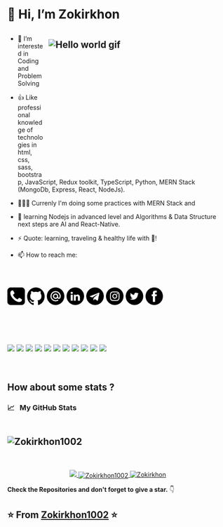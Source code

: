# 👋 Hi, I’m Zokirkhon
## <img style="margin:10px" align="right" alt="Hello world gif" src="./assets/hi.gif" height="300" width="400" />

- 👀 I’m interested in Coding and Problem Solving

- 👍 Like professional knowledge of technologies in html, css, sass, bootstrap, JavaScript, Redux toolkit, TypeScript, Python, MERN Stack (MongoDb, Express, React, NodeJs).

- 👨🏻‍💻 Currenly I'm doing some practices with MERN Stack and

- 🌱 learning Nodejs in advanced level and Algorithms & Data Structure next steps are AI and React-Native.

- ⚡ Quote: learning, traveling & healthy life with 🏓!

- 📫 How to reach me:
<br />

 ## [<img src="./assets/tel.png" alt="github logo" width="40">](tel:821080891816) [<img src="./assets/github.png" alt="github logo" width="40">](https://github.com/Zokirkhon1002) [<img src="./assets/email.png" alt="gmaillogo" width="40">](mailto:zokirxonkotibxanov@gmail.com) [<img src="./assets/link.png" alt="linkedin logo" width="40">](https://www.linkedin.com/in/zokirkhon-kotibkhonov-2997b1202) [<img src="./assets/telegram.png" alt="linkedin logo" width="40">](https://t.me/Zokirkhann1002) [<img src="./assets/instagram.png" alt="linkedin logo" width="40">](https://www.instagram.com/zokirkhan1002) [<img src="./assets/Twitter.png" width="40">](https://mobile.twitter.com/Zokirkhan1) [<img src="./assets/fb.png" alt="linkedin logo" width="40">](https://m.facebook.com/Zokirkhan102)
 

 <br />
 <br />

 ## <img src="https://media.giphy.com/media/IdyAQJVN2kVPNUrojM/giphy.gif" width="50"> <img src="https://media.giphy.com/media/XAxylRMCdpbEWUAvr8/giphy.gif" width="50"> <img src="https://media.giphy.com/media/fsEaZldNC8A1PJ3mwp/giphy.gif" width="50"> <img src="https://media.giphy.com/media/ln7z2eWriiQAllfVcn/giphy.gif" width="50" /> <img src="https://cdn.worldvectorlogo.com/logos/typescript.svg" width="50"> <img src="https://media.giphy.com/media/eNAsjO55tPbgaor7ma/giphy.gif" width="50"> <img src="https://cdn.icon-icons.com/icons2/2415/PNG/512/redux_original_logo_icon_146365.png" width="50"> <img src="https://media.giphy.com/media/kdFc8fubgS31b8DsVu/giphy.gif" width="50"> <img src="https://media.giphy.com/media/Ri2TUcKlaOcaDBxFpY/giphy.gif" width="50"> <img src="https://cdn.icon-icons.com/icons2/2415/PNG/512/mongodb_original_wordmark_logo_icon_146425.png" width="50"> <img src="https://media.giphy.com/media/LMt9638dO8dftAjtco/giphy.gif" width="50">
 <br /> 

 ## How about some stats ? 




 <h3>
  <summary>
    📈  &nbsp; My GitHub Stats
  </summary> 
  <br>

   ## <p align="left"> <img src="https://komarev.com/ghpvc/?username=Zokirkhon1002&label=Profile%20views&color=0e75b6&style=flat" alt="Zokirkhon1002" /> </p>

  
  <br>

  <p align="center">
   <a href="https://github.com/Zokirkhon1002">
    <img src="https://github-readme-stats-eight-theta.vercel.app/api?username=Zokirkhon1002&show_icons=true&theme=midnight-white&count_private=true" >
  </a>
   <a href="https://github.com/Zokirkhon1002">
    <img align="center" src="https://github-readme-streak-stats.herokuapp.com/?user=Zokirkhon1002&" alt="Zokirkhon1002" />
  </a>
   <a style="margin-top: 5px" href="https://github.com/Zokirkhon1002">
    <img style="margin-top: 5px align="center" src="https://github-readme-stats.vercel.app/api/top-langs/?username=Zokirkhon1002&show_icons=true&theme=midnight-white&layout=compact" alt="Zokirkhon" />
  </a>
   
   
</p>

</h3>


**Check the Repositories and don't forget to give a star.** 👇

⭐️ From [Zokirkhon1002](https://github.com/Zokirkhon1002?tab=repositories) ⭐️
-------

<!---
Zokirkhon1002/Zokirkhon1002 is a ✨ special ✨ repository because its `README.md` (this file) appears on your GitHub profile.
You can click the Preview link to take a look at your changes.
--->
